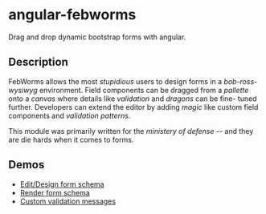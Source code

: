 angular-febworms
================

Drag and drop dynamic bootstrap forms with angular.

## Description

FebWorms allows the most _stupidious_ users to design forms in a _bob-ross-wysiwyg_ environment. 
Field components can be dragged from a _pallette_ onto a _canvas_ where details like _validation_ and _dragons_ can be fine- tuned further.
Developers can extend the editor by adding _magic_ like custom field components and _validation patterns_.


This module was primarily written for the _ministery of defense_ -- and they are die hards when it comes to forms.

## Demos

* [Edit/Design form schema](http://plnkr.co/edit/L0n4qi?p=preview)
* [Render form schema](http://plnkr.co/edit/3XRy8S?p=preview)
* [Custom validation messages](http://plnkr.co/edit/zLBUw5?p=preview)


